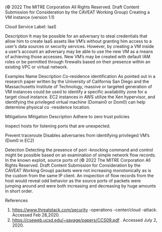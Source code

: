  
(© 2022 The MITRE Corporation All Rights Reserved. Draft Content 
Submission for Consideration by the CAVEAT Working Group) 
 Creating a VM instance (version 1.1) 
 
Cloud Service Label: IaaS 
 
Description 
It may be possible for an adversary to steal credentials that allow him to create IaaS 
assets like VM’s without granting him access to a user’s data sources or security 
services. However, by creating a VM inside a user’s account an adversary may be able 
to use the new VM as a means of achieving those accesses. New VM’s may be 
created with default IAM roles or be permitted through firewalls based on their presence 
within an existing VPC or virtual network. 
 
Examples 
Name Description 
Co-residence identification As pointed out in a research paper written by the 
University of CaIifornia San Diego and the 
Massachusetts Institute of Technology, massive or 
targeted generation of VM instances could be used to 
identify a specific availability zone for a target cloud 
instance. EC2 instances in AWS utilize the Xen 
hypervisor, and identifying the privileged virtual 
machine (Domain0 or Dom0) can help determine 
physical co -residence location. 
 
Mitigations 
Mitigation Description 
Adhere to zero trust policies 
 
 Inspect hosts for listening ports that are unexpected. 
 
Prevent traceroute Disables adversaries from identifying privileged VM’s 
(Dom0 in EC2) 
 
Detection 
Detecting the presence of port -knocking command and control might be possible based 
on an examination of simple network flow records. In the known exploit, source ports of 
(© 2022 The MITRE Corporation All Rights Reserved. Draft Content 
Submission for Consideration by the CAVEAT Working Group) 
 packets were not increasing monotonically as is the custom from the same IP client. An 
inspection of flow records from the host would reveal odd behavior as the source ports 
of packets were jumping around and were both increasing and decreasing by huge 
amounts in short order. 
 
References 
1. https://www.threatstack.com/security -operations -center/cloud -attack. Accessed Feb 
28,2020. 
2. https://cseweb.ucsd.edu/~savage/papers/CCS09.pdf . Accessed July 2, 2020. 
 
 
 
 
 
 